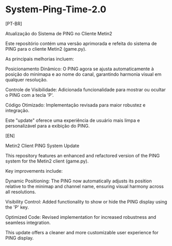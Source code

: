 # System-Ping-Time-2.0


[PT-BR]

Atualização do Sistema de PING no Cliente Metin2

Este repositório contém uma versão aprimorada e refeita do sistema de PING para o cliente Metin2 (game.py).

As principais melhorias incluem:

Posicionamento Dinâmico: O PING agora se ajusta automaticamente à posição do minimapa e ao nome do canal, garantindo harmonia visual em qualquer resolução.

Controle de Visibilidade: Adicionada funcionalidade para mostrar ou ocultar o PING com a tecla 'P'.

Código Otimizado: Implementação revisada para maior robustez e integração.

Este "update" oferece uma experiência de usuário mais limpa e personalizável para a exibição do PING.

[EN]

Metin2 Client PING System Update

This repository features an enhanced and refactored version of the PING system for the Metin2 client (game.py).

Key improvements include:

Dynamic Positioning: The PING now automatically adjusts its position relative to the minimap and channel name, ensuring visual harmony across all resolutions.

Visibility Control: Added functionality to show or hide the PING display using the 'P' key.

Optimized Code: Revised implementation for increased robustness and seamless integration.

This update offers a cleaner and more customizable user experience for PING display.
